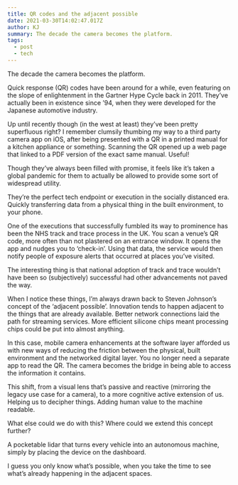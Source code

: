 ```yaml
---
title: QR codes and the adjacent possible
date: 2021-03-30T14:02:47.017Z
author: KJ
summary: The decade the camera becomes the platform.
tags:
  - post
  - tech
---
```

The decade the camera becomes the platform.

Quick response (QR) codes have been around for a while, even featuring on the slope of enlightenment in the Gartner Hype Cycle back in 2011. They’ve actually been in existence since ’94, when they were developed for the Japanese automotive industry.

Up until recently though (in the west at least) they’ve been pretty superfluous right? I remember clumsily thumbing my way to a third party camera app on iOS, after being presented with a QR in a printed manual for a kitchen appliance or something. Scanning the QR opened up a web page that linked to a PDF version of the exact same manual. Useful!

Though they’ve always been filled with promise, it feels like it’s taken a global pandemic for them to actually be allowed to provide some sort of widespread utility.

They’re the perfect tech endpoint or execution in the socially distanced era. Quickly transferring data from a physical thing in the built environment, to your phone.

One of the executions that successfully fumbled its way to prominence has been the NHS track and trace process in the UK. You scan a venue’s QR code, more often than not plastered on an entrance window. It opens the app and nudges you to ‘check-in’. Using that data, the service would then notify people of exposure alerts that occurred at places you’ve visited.

The interesting thing is that national adoption of track and trace wouldn’t have been so (subjectively) successful had other advancements not paved the way.

When I notice these things, I’m always drawn back to Steven Johnson’s concept of the ‘adjacent possible’. Innovation tends to happen adjacent to the things that are already available. Better network connections laid the path for streaming services. More efficient silicone chips meant processing chips could be put into almost anything.

In this case, mobile camera enhancements at the software layer afforded us with new ways of reducing the friction between the physical, built environment and the networked digital layer. You no longer need a separate app to read the QR. The camera becomes the bridge in being able to access the information it contains.

This shift, from a visual lens that’s passive and reactive (mirroring the legacy use case for a camera), to a more cognitive active extension of us. Helping us to decipher things. Adding human value to the machine readable.

What else could we do with this? Where could we extend this concept further?

A pocketable lidar that turns every vehicle into an autonomous machine, simply by placing the device on the dashboard.

I guess you only know what’s possible, when you take the time to see what’s already happening in the adjacent spaces.
